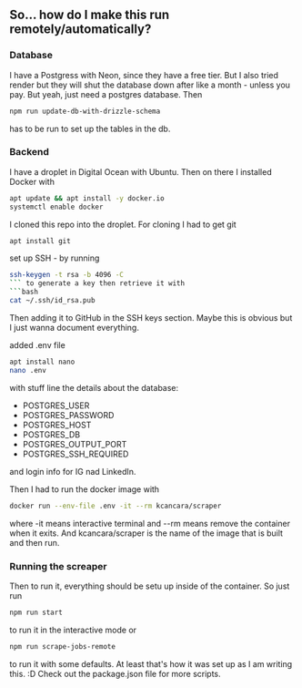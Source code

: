 ## So... how do I make this run remotely/automatically?
### Database
I have a Postgress with Neon, since they have a free tier. But I also tried render but they will shut the database down after like a month - unless you pay. But yeah, just need a postgres database. Then 
``` bash
npm run update-db-with-drizzle-schema
```
has to be run to set up the tables in the db.

### Backend
I have a droplet in Digital Ocean with Ubuntu. Then on there I installed Docker with 
```bash
apt update && apt install -y docker.io
systemctl enable docker
```

I cloned this repo into the droplet. For cloning I had to get git
```bash
apt install git
```

set up SSH - by running 
```bash
ssh-keygen -t rsa -b 4096 -C
``` to generate a key then retrieve it with 
```bash
cat ~/.ssh/id_rsa.pub
```
Then adding it to GitHub in the SSH keys section. Maybe this is obvious but I just wanna document everything.

added .env file 
```bash
apt install nano
nano .env
```
with stuff line the details about the database: 
- POSTGRES_USER
- POSTGRES_PASSWORD
- POSTGRES_HOST
- POSTGRES_DB
- POSTGRES_OUTPUT_PORT
- POSTGRES_SSH_REQUIRED

and login info for IG nad LinkedIn.


Then I had to run the docker image with 
```bash
docker run --env-file .env -it --rm kcancara/scraper
```
where -it means interactive terminal and --rm means remove the container when it exits. And kcancara/scraper is the name of the image that is built and then run.

### Running the screaper
Then to run it, everything should be setu up inside of the container. So just run 
```bash
npm run start
```
to run it in the interactive mode or 
```bash
npm run scrape-jobs-remote
```
to run it with some defaults. At least that's how it was set up as I am writing this. :D Check out the package.json file for more scripts.